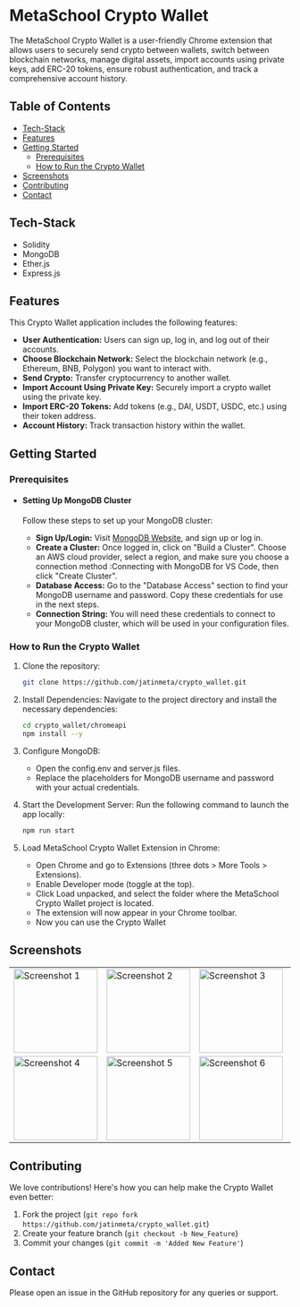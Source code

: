 # MetaSchool Crypto Wallet
The MetaSchool Crypto Wallet is a user-friendly Chrome extension that allows users to securely send crypto between wallets, switch between blockchain networks, manage digital assets, import accounts using private keys, add ERC-20 tokens, ensure robust authentication, and track a comprehensive account history.

## Table of Contents

- [Tech-Stack](tech-stack)
- [Features](#features)
- [Getting Started](getting-started)
    - [Prerequisites](#prerequisites)
    - [How to Run the Crypto Wallet](#how-to-run-the-crypto-wallet)
- [Screenshots](#screenshots)
- [Contributing](#contributing)
- [Contact](#contact)

## Tech-Stack
- Solidity
- MongoDB
- Ether.js
- Express.js

## Features
This Crypto Wallet application includes the following features:

- **User Authentication:** Users can sign up, log in, and log out of their accounts.
- **Choose Blockchain Network:** Select the blockchain network (e.g., Ethereum, BNB, Polygon) you want to interact with.
- **Send Crypto:** Transfer cryptocurrency to another wallet.
- **Import Account Using Private Key:** Securely import a crypto wallet using the private key.
- **Import ERC-20 Tokens:** Add tokens (e.g., DAI, USDT, USDC, etc.) using their token address.
- **Account History:** Track transaction history within the wallet.

## Getting Started
### Prerequisites
- #### Setting Up MongoDB Cluster
    Follow these steps to set up your MongoDB cluster:
    
    - **Sign Up/Login:** Visit [MongoDB Website](https://www.mongodb.com/), and sign up or log in.
    - **Create a Cluster:** Once logged in, click on "Build a Cluster". Choose an AWS cloud provider, select a region, and make sure you choose a connection method :Connecting with MongoDB for VS Code, then click "Create Cluster".
    - **Database Access:** Go to the "Database Access" section to find your MongoDB username and password. Copy these credentials for use in the next steps.
    - **Connection String:** You will need these credentials to connect to your MongoDB cluster, which will be used in your configuration files.

### How to Run the Crypto Wallet
1. Clone the repository:
    ```bash
    git clone https://github.com/jatinmeta/crypto_wallet.git
    ```
2. Install Dependencies: Navigate to the project directory and install the necessary dependencies:
    ```bash
    cd crypto_wallet/chromeapi
    npm install --y
    ```
3. Configure MongoDB:
      - Open the config.env and server.js files.
      - Replace the placeholders for MongoDB username and password with your actual credentials.

4. Start the Development Server: Run the following command to launch the app locally:
    ```bash
    npm run start
    ```
5. Load MetaSchool Crypto Wallet Extension in Chrome:
    - Open Chrome and go to Extensions (three dots > More Tools > Extensions).
    - Enable Developer mode (toggle at the top).
    - Click Load unpacked, and select the folder where the MetaSchool Crypto Wallet project is located.
    - The extension will now appear in your Chrome toolbar.
    - Now you can use the Crypto Wallet

## Screenshots


<table>
  <tr>
    <td><img src="https://github.com/user-attachments/assets/6c5b612f-9c6e-4890-9b73-2ab7dccf42c0" alt="Screenshot 1" width="150"></td>
    <td><img src="https://github.com/user-attachments/assets/f9c8137f-e8e6-4cb2-ae3b-27b5c6c9590a" alt="Screenshot 2" width="150"></td>
    <td><img src="https://github.com/user-attachments/assets/5baaaa1f-61ee-4789-8b98-619de61c182c" alt="Screenshot 3" width="150"></td>
    <td><img src="https://github.com/user-attachments/assets/d9b8aba9-eae2-4262-bd5d-3bace9fb4154" alt="Screenshot 9" width="150"></td>
    <td><img src="https://github.com/user-attachments/assets/0fc21ee0-b666-4000-b762-8f0cbf25f82d" alt="Screenshot 7" width="150"></td>
  </tr>
  <tr>
    <td><img src="https://github.com/user-attachments/assets/a5241808-6880-4a1a-9454-3f3460b0c40da" alt="Screenshot 4" width="150"></td>
    <td><img src="https://github.com/user-attachments/assets/1f4bd4e9-083e-4a1e-aa7b-a31c3579ed32" alt="Screenshot 5" width="150"></td>
    <td><img src="https://github.com/user-attachments/assets/1f4bd4e9-083e-4a1e-aa7b-a31c3579ed32" alt="Screenshot 6" width="150"></td>
    <td><img src="https://github.com/user-attachments/assets/342d6a11-e26e-4105-9413-b2b3843cef5d" alt="Screenshot 8" width="150"></td>
      <td><img src="https://github.com/user-attachments/assets/8e315bde-3394-46c2-98c9-d68b2433df6d" alt="Screenshot 9" width="150"></td>

  </tr>

</table>














## Contributing

We love contributions! Here's how you can help make the Crypto Wallet even better:

1. Fork the project (`git repo fork https://github.com/jatinmeta/crypto_wallet.git`)
2. Create your feature branch (`git checkout -b New_Feature`)
3. Commit your changes (`git commit -m 'Added New Feature'`)

## Contact

Please open an issue in the GitHub repository for any queries or support.
